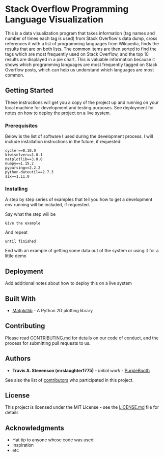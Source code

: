 # Stack Overflow Programming Language Visualization

This is a data visualization program that takes information (tag names and number of times each tag is used) from Stack Overflow's data dump, cross references it with a list of programming languages from Wikipedia, finds the results that are on both lists. The common items are then sorted to find the tags which are most frequently used on Stack Overflow, and the top 10 results are displayed in a pie chart. This is valuable information because it shows which programming languages are most frequently tagged on Stack Overflow posts, which can help us understand which languages are most common.

## Getting Started

These instructions will get you a copy of the project up and running on your local machine for development and testing purposes. See deployment for notes on how to deploy the project on a live system.

### Prerequisites

Below is the list of software I used during the development process. I will include installation instructions in the future, if requested.

```
cycler==0.10.0
kiwisolver==1.0.1
matplotlib==3.0.0
numpy==1.15.2
pyparsing==2.2.2
python-dateutil==2.7.3
six==1.11.0
```

### Installing

A step by step series of examples that tell you how to get a development env running will be included, if requested.

Say what the step will be

```
Give the example
```

And repeat

```
until finished
```

End with an example of getting some data out of the system or using it for a little demo

## Deployment

Add additional notes about how to deploy this on a live system

## Built With

* [Matplotlib](https://matplotlib.org/) - A Python 2D plotting library

## Contributing

Please read [CONTRIBUTING.md](https://gist.github.com/PurpleBooth/b24679402957c63ec426) for details on our code of conduct, and the process for submitting pull requests to us.

## Authors

* **Travis A. Stevenson (mrslaughter1775)** - *Initial work* - [PurpleBooth](https://github.com/PurpleBooth)

See also the list of [contributors](https://github.com/your/project/contributors) who participated in this project.

## License

This project is licensed under the MIT License - see the [LICENSE.md](LICENSE.md) file for details

## Acknowledgments

* Hat tip to anyone whose code was used
* Inspiration
* etc

